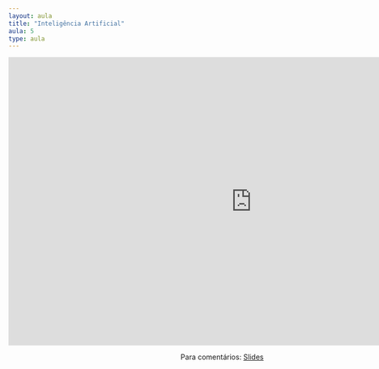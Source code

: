 ```yaml
---
layout: aula
title: "Inteligência Artificial"
aula: 5
type: aula
---
```


<iframe src="https://docs.google.com/presentation/d/e/2PACX-1vRsYZni-gDiAIF05TsaHb14238-B5Y475Oz035JodV3KYMCWBet0z1As_SQDR0-TOv3nbE1Cv82hgRG/embed?start=false&loop=false&delayms=3000" frameborder="0" width="960" height="569" allowfullscreen="true" mozallowfullscreen="true" webkitallowfullscreen="true"></iframe>

<span style="float:right">Para comentários: [Slides](https://docs.google.com/presentation/d/1q5Ee2jgRuPQ9OSmwXLqOKQPaXKTCBMTgqsmZxYfqUN0/edit?usp=sharing)</span>
